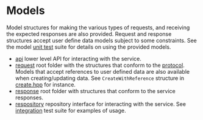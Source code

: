 # Models
Model structures for making the various types of requests, and receiving the expected
responses are also provided.  Request and response structures accept user define data
models subject to some constraints.  See the model [unit test](https://github.com/sptrakesh/mongo-service/blob/master/test/unit/document.cpp)
suite for details on using the provided models.
* [api](https://github.com/sptrakesh/mongo-service/blob/master/src/api/api.hpp) lower level API for interacting with the service.
* [request](https://github.com/sptrakesh/mongo-service/tree/master/src/api/model/request) root folder with the
  structures that conform to the [protocol](mongo-service.md#protocol).  Models that accept references to user defined data are
  also available when creating/updating data.  See `CreateWithReference` structure in
  [create.hpp](https://github.com/sptrakesh/mongo-service/blob/master/src/api/model/request/create.hpp) for instance.
* [response](https://github.com/sptrakesh/mongo-service/tree/master/src/api/model/response) root folder with structures
  that conform to the service responses.
* [respository](https://github.com/sptrakesh/mongo-service/blob/master/src/api/repository/repository.hpp) repository
  interface for interacting with the service.  See [integration](https://github.com/sptrakesh/mongo-service/blob/master/test/integration/repository.cpp)
  test suite for examples of usage.
